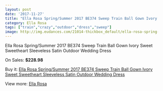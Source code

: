 ```yaml
---
layout: post
date: '2017-11-27'
title: "Ella Rosa Spring/Summer 2017 BE374 Sweep Train Ball Gown Ivory Sweet Sweetheart Sleeveless Satin Outdoor Wedding Dress"
category: Ella Rosa
tags: ["train","crazy","outdoor","dress","sweep"]
image: http://img.eudances.com/21014-thickbox_default/ella-rosa-spring-summer-2017-be374-sweep-train-ball-gown-ivory-sweet-sweetheart-sleeveless-satin-outdoor-wedding-dress.jpg
---
```

Ella Rosa Spring/Summer 2017 BE374 Sweep Train Ball Gown Ivory Sweet Sweetheart Sleeveless Satin Outdoor Wedding Dress

On Sales: **$228.98**
<a href="https://www.eudances.com/en/ella-rosa/6432-ella-rosa-spring-summer-2017-be374-sweep-train-ball-gown-ivory-sweet-sweetheart-sleeveless-satin-outdoor-wedding-dress.html"><amp-img layout="responsive" width="600" height="600" src="//img.eudances.com/21014-thickbox_default/ella-rosa-spring-summer-2017-be374-sweep-train-ball-gown-ivory-sweet-sweetheart-sleeveless-satin-outdoor-wedding-dress.jpg" alt="Ella Rosa Spring/Summer 2017 BE374 Sweep Train Ball Gown Ivory Sweet Sweetheart Sleeveless Satin Outdoor Wedding Dress 0" /></a>
<a href="https://www.eudances.com/en/ella-rosa/6432-ella-rosa-spring-summer-2017-be374-sweep-train-ball-gown-ivory-sweet-sweetheart-sleeveless-satin-outdoor-wedding-dress.html"><amp-img layout="responsive" width="600" height="600" src="//img.eudances.com/21019-thickbox_default/ella-rosa-spring-summer-2017-be374-sweep-train-ball-gown-ivory-sweet-sweetheart-sleeveless-satin-outdoor-wedding-dress.jpg" alt="Ella Rosa Spring/Summer 2017 BE374 Sweep Train Ball Gown Ivory Sweet Sweetheart Sleeveless Satin Outdoor Wedding Dress 1" /></a>
<a href="https://www.eudances.com/en/ella-rosa/6432-ella-rosa-spring-summer-2017-be374-sweep-train-ball-gown-ivory-sweet-sweetheart-sleeveless-satin-outdoor-wedding-dress.html"><amp-img layout="responsive" width="600" height="600" src="//img.eudances.com/21018-thickbox_default/ella-rosa-spring-summer-2017-be374-sweep-train-ball-gown-ivory-sweet-sweetheart-sleeveless-satin-outdoor-wedding-dress.jpg" alt="Ella Rosa Spring/Summer 2017 BE374 Sweep Train Ball Gown Ivory Sweet Sweetheart Sleeveless Satin Outdoor Wedding Dress 2" /></a>
<a href="https://www.eudances.com/en/ella-rosa/6432-ella-rosa-spring-summer-2017-be374-sweep-train-ball-gown-ivory-sweet-sweetheart-sleeveless-satin-outdoor-wedding-dress.html"><amp-img layout="responsive" width="600" height="600" src="//img.eudances.com/21017-thickbox_default/ella-rosa-spring-summer-2017-be374-sweep-train-ball-gown-ivory-sweet-sweetheart-sleeveless-satin-outdoor-wedding-dress.jpg" alt="Ella Rosa Spring/Summer 2017 BE374 Sweep Train Ball Gown Ivory Sweet Sweetheart Sleeveless Satin Outdoor Wedding Dress 3" /></a>
<a href="https://www.eudances.com/en/ella-rosa/6432-ella-rosa-spring-summer-2017-be374-sweep-train-ball-gown-ivory-sweet-sweetheart-sleeveless-satin-outdoor-wedding-dress.html"><amp-img layout="responsive" width="600" height="600" src="//img.eudances.com/21016-thickbox_default/ella-rosa-spring-summer-2017-be374-sweep-train-ball-gown-ivory-sweet-sweetheart-sleeveless-satin-outdoor-wedding-dress.jpg" alt="Ella Rosa Spring/Summer 2017 BE374 Sweep Train Ball Gown Ivory Sweet Sweetheart Sleeveless Satin Outdoor Wedding Dress 4" /></a>
<a href="https://www.eudances.com/en/ella-rosa/6432-ella-rosa-spring-summer-2017-be374-sweep-train-ball-gown-ivory-sweet-sweetheart-sleeveless-satin-outdoor-wedding-dress.html"><amp-img layout="responsive" width="600" height="600" src="//img.eudances.com/21015-thickbox_default/ella-rosa-spring-summer-2017-be374-sweep-train-ball-gown-ivory-sweet-sweetheart-sleeveless-satin-outdoor-wedding-dress.jpg" alt="Ella Rosa Spring/Summer 2017 BE374 Sweep Train Ball Gown Ivory Sweet Sweetheart Sleeveless Satin Outdoor Wedding Dress 5" /></a>

Buy it: [Ella Rosa Spring/Summer 2017 BE374 Sweep Train Ball Gown Ivory Sweet Sweetheart Sleeveless Satin Outdoor Wedding Dress](https://www.eudances.com/en/ella-rosa/6432-ella-rosa-spring-summer-2017-be374-sweep-train-ball-gown-ivory-sweet-sweetheart-sleeveless-satin-outdoor-wedding-dress.html "Ella Rosa Spring/Summer 2017 BE374 Sweep Train Ball Gown Ivory Sweet Sweetheart Sleeveless Satin Outdoor Wedding Dress")

View more: [Ella Rosa](https://www.eudances.com/en/102-ella-rosa "Ella Rosa")